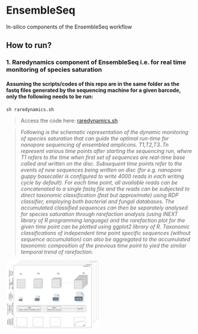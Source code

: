 # EnsembleSeq
In-silico components of the EnsembleSeq workflow

## How to run?
### 1. Raredynamics component of EnsembleSeq i.e. for real time monitoring of species saturation
#### Assuming the scripts/codes of this repo are in the same folder as the fastq files generated by the sequencing machine for a given barcode, only the following needs to be run:

    sh raredynamics.sh

> Access the code here: [raredynamics.sh](https://github.com/sunilnagpal/EnsembleSeq/blob/main/raredynamics.sh)

> *Following is the schematic representation of the dynamic monitoring of species saturation that can guide the optimal run-time for nanopore sequencing of ensembled amplicons. T1,T2,T3..Tn represent various time points after starting the sequencing run, where T1 refers to the time when first set of sequences are real-time base called and written on the disc. Subsequent time points refer to the events of new sequences being written on disc (for e.g. nanopore guppy basecaller is configured to write 4000 reads in each writing cycle by default). For each time point, all available reads can be concatenated to a single fastq file and the reads can be subjected to direct taxonomic classification (fast but approximate) using RDP classifier, employing both bacterial and fungal databases. The accumulated classified sequences can then be separately analysed for species saturation through rarefaction analysis (using iNEXT library of R programming language) and the rarefaction plot for the given time point can be plotted using ggplot2 library of R.  Taxonomic classifications of independent time point specific sequences (without sequence accumulation) can also be aggregated to the accumulated taxonomic composition of the previous time point to yied the similar temporal trend of rarefaction.* 

<img src="https://github.com/sunilnagpal/EnsembleSeq/blob/main/img/raredynamics.png" width=50% height=50%>



